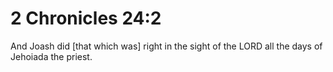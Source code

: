 # 2 Chronicles 24:2

And Joash did [that which was] right in the sight of the LORD all the days of Jehoiada the priest.